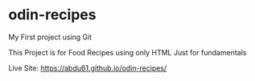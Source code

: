 # odin-recipes
My First project using Git

This Project is for Food Recipes using only HTML Just for fundamentals

Live Site: https://abdu61.github.io/odin-recipes/